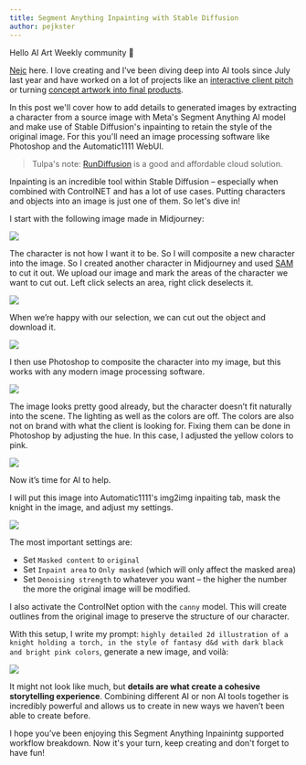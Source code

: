 ```yaml
---
title: Segment Anything Inpainting with Stable Diffusion
author: pejkster
---
```


Hello AI Art Weekly community 👋

[Nejc](https://www.linkedin.com/in/nejcsusec/) here. I love creating and I’ve
been diving deep into AI tools since July last year and have worked on a lot of
projects like an [interactive client
pitch](https://nejcsusec.beehiiv.com/p/interactive-client-pitching) or turning [concept artwork into final
products](https://nejcsusec.beehiiv.com/p/concept-final-product).

In this post we'll cover how to add details to generated images by extracting a
character from a source image with Meta's Segment Anything AI model and make use
of Stable Diffusion's inpainting to retain the style of the original image. For
this you'll need an image processing software like Photoshop and the
Automatic1111 WebUI.

> Tulpa's note: [RunDiffusion](https://app.rundiffusion.com?ref=dreaming60) is a
good and affordable cloud solution.

Inpainting is an incredible tool within Stable Diffusion – especially when
combined with ControlNET and has a lot of use cases. Putting characters and
objects into an image is just one of them. So let's dive in!

I start with the following image made in Midjourney:

![](https://aiartweekly.s3.amazonaws.com/assets/posts/segment-anything-inpainting-with-stable-diffusion/sam_01.webp)

The character is not how I want it to be. So I will composite a new character
into the image. So I created another character in Midjourney and used [SAM](https://segment-anything.com/demo#) to cut it out.
We upload our image and mark the areas of the character we want to cut out. Left click selects an area, right click deselects it.

![](https://aiartweekly.s3.amazonaws.com/assets/posts/segment-anything-inpainting-with-stable-diffusion/sam_02.webp)

When we’re happy with our selection, we can cut out the object and download it.

![](https://aiartweekly.s3.amazonaws.com/assets/posts/segment-anything-inpainting-with-stable-diffusion/sam_03.webp)

I then use Photoshop to composite the character into my image, but this works
with any modern image processing software.

![](https://aiartweekly.s3.amazonaws.com/assets/posts/segment-anything-inpainting-with-stable-diffusion/sam_04.webp)

The image looks pretty good already, but the character doesn’t fit naturally
into the scene. The lighting as well as the colors are off. The colors are also
not on brand with what the client is looking for. Fixing them can be done in
Photoshop by adjusting the hue. In this case, I adjusted the yellow colors to pink.

![](https://aiartweekly.s3.amazonaws.com/assets/posts/segment-anything-inpainting-with-stable-diffusion/sam_05.webp)

Now it’s time for AI to help.

I will put this image into Automatic1111's img2img inpaiting tab, mask
the knight in the image, and adjust my settings.

![](https://aiartweekly.s3.amazonaws.com/assets/posts/segment-anything-inpainting-with-stable-diffusion/sam_06.webp)

The most important settings are:

- Set `Masked content` to `original`
- Set `Inpaint area` to `Only masked` (which will only affect the masked area)
- Set `Denoising strength` to whatever you want – the higher the number the more
  the original image will be modified.

I also activate the ControlNet option with the `canny` model. This will create outlines from the original image to preserve the structure of our character.

With this setup, I write my prompt: `highly detailed 2d illustration of a knight holding a torch, in the style of
fantasy d&d with dark black and bright pink colors`, generate a new image, and voilà:

![](https://aiartweekly.s3.amazonaws.com/assets/posts/segment-anything-inpainting-with-stable-diffusion/sam_07.webp)

It might not look like much, but **details are what create a cohesive
storytelling experience**. Combining different AI or non AI tools together is
incredibly powerful and allows us to create in new ways we haven’t been able to create before.

I hope you’ve been enjoying this Segment Anything Inpainintg supported workflow
breakdown. Now it's your turn, keep creating and don't forget to have fun!
